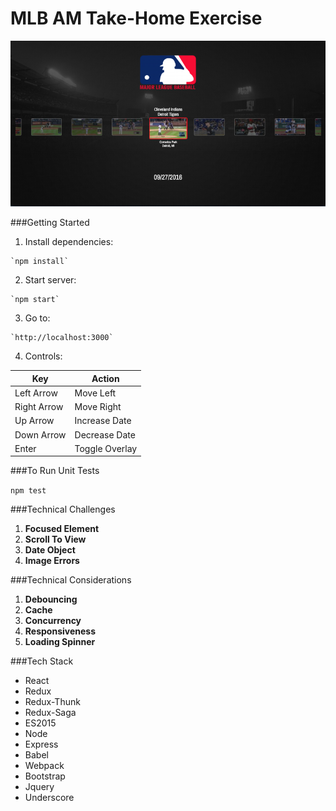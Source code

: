 # MLB AM Take-Home Exercise

![Preview](preview.png "Preview")

###Getting Started
  
  1. Install dependencies:

    `npm install`

  2. Start server:

    `npm start`

  3. Go to:

    `http://localhost:3000`

  4. Controls:

| Key         | Action         |
|-------------|----------------|
| Left Arrow  | Move Left      |   
| Right Arrow | Move Right     |
| Up Arrow    | Increase Date  |
| Down Arrow  | Decrease Date  |
| Enter       | Toggle Overlay |


###To Run Unit Tests

  `npm test`

###Technical Challenges
  1. **Focused Element**
  2. **Scroll To View** 
  3. **Date Object**
  4. **Image Errors**

###Technical Considerations
  1. **Debouncing**
  2. **Cache**
  3. **Concurrency**
  4. **Responsiveness**
  5. **Loading Spinner**

###Tech Stack

  - React
  - Redux
  - Redux-Thunk
  - Redux-Saga
  - ES2015
  - Node
  - Express
  - Babel
  - Webpack
  - Bootstrap
  - Jquery
  - Underscore